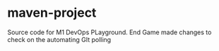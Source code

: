 # maven-project
Source code for M1 DevOps PLayground.
End Game
made changes to check on the automating GIt polling
